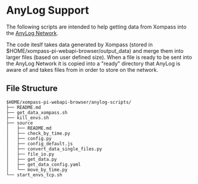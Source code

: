 # AnyLog Support 
The following scripts are intended to help getting data from Xompass into the [AnyLog Network](https://github.com/AnyLog-co/AnyLog-Network).

The code iteslf takes data generated by Xompass (stored in $HOME/xompass-pi-webapi-browser/output_data) and merge them into larger files (based on user defined size). When a file is ready to be sent into the AnyLog Network it is copied into a "ready" directory that AnyLog is aware of and takes files from in order to store on the network. 

## File Structure
```
$HOME/xompass-pi-webapi-browser/anylog-scripts/
├── README.md
├── get_data_xompass.sh
├── kill_envs.sh
├── source
│   ├── README.md
│   ├── check_by_time.py
│   ├── config.py
│   ├── config_default.js
│   ├── convert_data_single_files.py
│   ├── file_io.py
│   ├── get_data.py
│   ├── get_data_config.yaml
│   └── move_by_time.py
└── start_envs_tcp.sh
```
